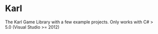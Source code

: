 # Karl
The Karl Game Library with a few example projects. Only works with C# > 5.0 (Visual Studio >= 2012)
